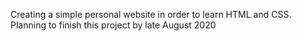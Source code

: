 Creating a simple personal website in order to learn HTML and CSS. Planning to finish this project by late August 2020
